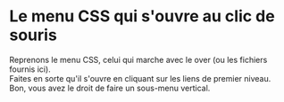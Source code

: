 # Le menu CSS qui s'ouvre au clic de souris
Reprenons le menu CSS, celui qui marche avec le over (ou les fichiers fournis ici).  
Faites en sorte qu'il s'ouvre en cliquant sur les liens de premier niveau.  
Bon, vous avez le droit de faire un sous-menu vertical.